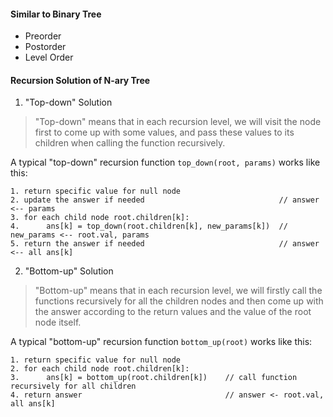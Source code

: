 #### Similar to Binary Tree

* Preorder
* Postorder
* Level Order

#### Recursion Solution of N-ary Tree

1. "Top-down" Solution

> "Top-down" means that in each recursion level, we will visit the node first to come up with some values, and pass these values to its children when calling the function recursively.

A typical "top-down" recursion function `top_down(root, params)` works like this:

```
1. return specific value for null node
2. update the answer if needed                              // answer <-- params
3. for each child node root.children[k]:
4.      ans[k] = top_down(root.children[k], new_params[k])  // new_params <-- root.val, params
5. return the answer if needed                              // answer <-- all ans[k]
```

2. "Bottom-up" Solution

> "Bottom-up" means that in each recursion level, we will firstly call the functions recursively for all the children nodes and then come up with the answer according to the return values and the value of the root node itself.

A typical "bottom-up" recursion function `bottom_up(root)` works like this:

```
1. return specific value for null node
2. for each child node root.children[k]:
3.      ans[k] = bottom_up(root.children[k])    // call function recursively for all children
4. return answer                                // answer <- root.val, all ans[k]
```